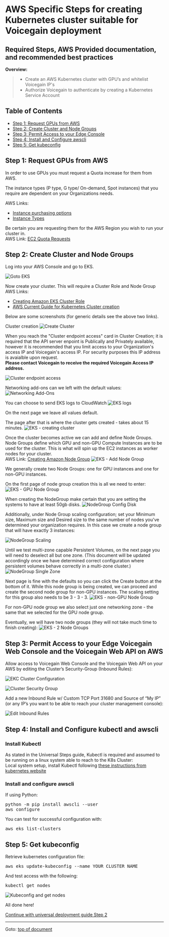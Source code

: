 # <a id="top"></a>AWS Specific Steps for creating Kubernetes cluster suitable for Voicegain deployment
Required Steps, AWS Provided documentation, and recommended best practices
----
**Overview:**
>* Create an AWS Kubernetes cluster with GPU’s and whitelist Voicegain IP's
>* Authorize Voicegain to authenticate by creating a Kubernetes Service Account

## <a id="toc"></a>Table of Contents
- [Step 1: Request GPUs from AWS](#step1)
- [Step 2: Create Cluster and Node Groups](#step2)
- [Step 3: Permit Access to your Edge Console](#step3)
- [Step 4: Install and Configure awscli](#step4)
- [Step 5: Get kubeconfig](#step5)

## <a id="step1"></a>Step 1: Request GPUs from AWS
In order to use GPUs you must request a Quota increase for them from AWS.

The instance types (P type, G type/ On-demand, Spot instances) that you require are dependent on your Organizations needs.  

AWS Links: 
* [Instance purchasing options](https://docs.aws.amazon.com/AWSEC2/latest/UserGuide/instance-purchasing-options.html)
* [Instance Types](https://aws.amazon.com/ec2/instance-types/)

Be certain you are requesting them for the AWS Region you wish to run your cluster in.  
AWS Link: [EC2 Quota Requests](https://console.aws.amazon.com/servicequotas/home/services/ec2/quotas)

## <a id="step2"></a>Step 2: Create Cluster and Node Groups

Log into your AWS Console and go to EKS.

![Goto EKS](./AWS-EKS.PNG)

Now create your cluster. This will require a Cluster Role and Node Group  
AWS Links: 
* [Creating Amazon EKS Cluster Role](https://docs.aws.amazon.com/eks/latest/userguide/service_IAM_role.html#create-service-role)  
* [AWS Current Guide for Kubernetes Cluster creation](https://docs.aws.amazon.com/eks/latest/userguide/create-cluster.html)  

Below are some screenshots (for generic details see the above two links).

Cluster creation
![Create Cluster](./AWS-1a.png)



When you reach the "Cluster endpoint access" card in Cluster Creation; it is required that the API server enpoint is Publically and Privately available, 
however it is recommended that you limit access to your Organization's access IP and Voicegain's access IP. For security purposes this IP address is avaialble upon request.  
**Please contact Voicegain to receive the required Voicegain Access IP address.**

![Cluster endpoint access](./AWS-2a.png)

Networking add-ons can we left with the default values:
![Networking Add-Ons](./AWS-net-add-ons.png)

You can choose to send EKS logs to CloudWatch
![EKS logs](./AWS-ctrl-plane-log.PNG)

On the next page we leave all values default.

The page after that is where the cluster gets created - takes about 15 minutes.
![EKS - creating cluster](./EKS-creating.PNG)

Once the cluster becomes active we can add and define Node Groups.
Node Groups define which GPU and non-GPU Compute Instances are to be used for the cluster. This is what will spin up the EC2 instances as worker nodes for your cluster.  
AWS Link: [Creating Amazon Node Group](https://docs.aws.amazon.com/eks/latest/userguide/create-managed-node-group.html)
![EKS - Add Node Group](./AWS-add-node-group.PNG)

We generally create two Node Groups: one for GPU instances and one for non-GPU instances.

On the first page of node group creation this is all we need to enter:
![EKS - GPU Node Group](./AWS-GPU-node-group.PNG)


When creating the NodeGroup make certain that you are setting the systems to have at least 50gb disks.
![NodeGroup Config Disk](./AWS-2b.png)

Additionally, under Node Group scaling configuration; set your Minimum size, Maximum size and Desired size to the same number of nodes you've determined your organization requires. In this case we create a node group that will have exactly 3 instances:

![NodeGroup Scaling](./AWS-single-zone.png)

Until we test multi-zone capable Persistent Volumes, on the next page you will need to deselect all but one zone. (This document will be updated accordingly once we have determined correct configuration where persistent volumes behave correctly in a multi-zone cluster.)
![NodeGroup Single Zone](./AWS-2c.png)

Next page is fine with the defaults so you can click the Create button at the bottom of it. While this node group is being created, we can proceed and create the second node group for non-GPU instances. The scaling setting for this group also needs to be 3 - 3 - 3.
![EKS - non-GPU Node Group](./AWS-non-GPU-node-group.PNG)

For non-GPU node group we also select just one networking zone - the same that we selected for the GPU node group.

Eventually, we will have two node groups (they will not take much time to finish creating):
![EKS - 2 Node Groups](./AWS-2-node-grp-creating.PNG)


## <a id="step3"></a>Step 3: Permit Access to your Edge Voicegain Web Console and the Voicegain Web API on AWS

Allow access to Voicegain Web Console and the Voicegain Web API on your AWS by editing the Cluster’s Security-Group (Inbound Rules):

![EKC Cluster Configuration](./eks-cluster-config.png)

![Cluster Security Group](./cluster-security-group.png)

Add a new Inbound Rule w/ Custom TCP Port 31680 and Source of “My IP” (or any IP’s you want to be able to reach your cluster management console):

![Edit Inbound Rules](./edit-inbound-rules.png)


## <a id="step4"></a>Step 4: Install and Configure kubectl and awscli
### Install Kubectl

As stated in the Universal Steps guide, Kubectl is required and assumed to be running on a linux system able to reach to the K8s Cluster:  
Local system setup, install Kubectl following [these instructions from kubernetes website](https://kubernetes.io/docs/tasks/tools/install-kubectl/)

### Install and configure awscli

If using Python: 
<pre>
python -m pip install awscli --user
aws configure
</pre>
You can test for successful configuration with:
<pre>
aws eks list-clusters
</pre>

## <a id="step5"></a>Step 5: Get kubeconfig

Retrieve kubernetes configuration file:
<pre>
aws eks update-kubeconfig --name YOUR_CLUSTER_NAME
</pre>
And test access with the following:  
<pre>
kubectl get nodes
</pre>

![Kubeconfig and get nodes](./AWS-kube-list-nodes.png)

All done here!

[Continue with universal deployment guide Step 2](./universal-deployment-guide.md#Step2)

---
Goto: [top of document](#top)
